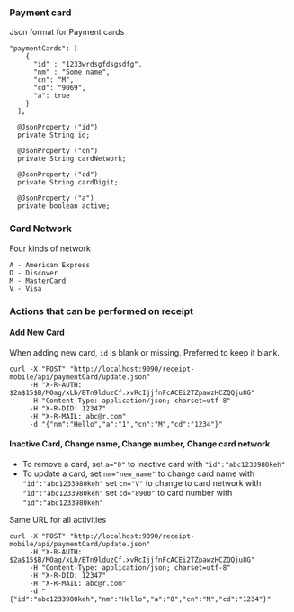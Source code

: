 ### Payment card

Json format for Payment cards

    "paymentCards": [
        {
          "id" : "1233wrdsgfdsgsdfg",
          "nm" : "Some name",
          "cn": "M",
          "cd": "9069",
          "a": true                      
        }
      ],   
      
      @JsonProperty ("id")
      private String id;
  
      @JsonProperty ("cn")
      private String cardNetwork;
  
      @JsonProperty ("cd")
      private String cardDigit;
  
      @JsonProperty ("a")
      private boolean active;
      
### Card Network

Four kinds of network
      
    A - American Express
    D - Discover
    M - MasterCard
    V - Visa      

### Actions that can be performed on receipt

#### Add New Card

When adding new card, `id` is blank or missing. Preferred to keep it blank.

    curl -X "POST" "http://localhost:9090/receipt-mobile/api/paymentCard/update.json"
         -H "X-R-AUTH: $2a$15$B/MOag/xLb/BTn9lduzCf.xvRcIjjfnFcACEi2TZpawzHCZQQju8G" 
         -H "Content-Type: application/json; charset=utf-8" 
         -H "X-R-DID: 12347" 
         -H "X-R-MAIL: abc@r.com" 
         -d "{"nm":"Hello","a":"1","cn":"M","cd":"1234"}"

#### Inactive Card, Change name, Change number, Change card network

- To remove a card, set `a="0"` to inactive card with `"id":"abc1233980keh"`
- To update a card,
        set `nm="new_name"` to change card name with `"id":"abc1233980keh"`
        set `cn="V"` to change to card network with `"id":"abc1233980keh"`
        set `cd="8900"` to card number with `"id":"abc1233980keh"`

Same URL for all activities 

    curl -X "POST" "http://localhost:9090/receipt-mobile/api/paymentCard/update.json"
         -H "X-R-AUTH: $2a$15$B/MOag/xLb/BTn9lduzCf.xvRcIjjfnFcACEi2TZpawzHCZQQju8G" 
         -H "Content-Type: application/json; charset=utf-8" 
         -H "X-R-DID: 12347" 
         -H "X-R-MAIL: abc@r.com" 
         -d "{"id":"abc1233980keh","nm":"Hello","a":"0","cn":"M","cd":"1234"}"
